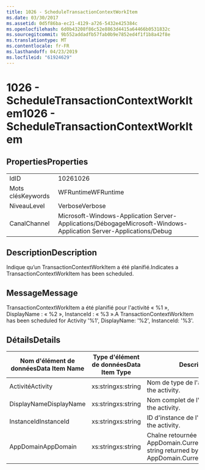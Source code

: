 ```yaml
---
title: 1026 - ScheduleTransactionContextWorkItem
ms.date: 03/30/2017
ms.assetid: 0d5f86ba-ec21-4129-a726-5432e425384c
ms.openlocfilehash: 6d0b43208f86c52e8863d4415a64466b0531832c
ms.sourcegitcommit: 9b552addadfb57fab0b9e7852ed4f1f1b8a42f8e
ms.translationtype: MT
ms.contentlocale: fr-FR
ms.lasthandoff: 04/23/2019
ms.locfileid: "61924629"
---
```

# <a name="1026---scheduletransactioncontextworkitem"></a><span data-ttu-id="9ebdc-102">1026 - ScheduleTransactionContextWorkItem</span><span class="sxs-lookup"><span data-stu-id="9ebdc-102">1026 - ScheduleTransactionContextWorkItem</span></span>
## <a name="properties"></a><span data-ttu-id="9ebdc-103">Properties</span><span class="sxs-lookup"><span data-stu-id="9ebdc-103">Properties</span></span>  
  
|||  
|-|-|  
|<span data-ttu-id="9ebdc-104">Id</span><span class="sxs-lookup"><span data-stu-id="9ebdc-104">ID</span></span>|<span data-ttu-id="9ebdc-105">1026</span><span class="sxs-lookup"><span data-stu-id="9ebdc-105">1026</span></span>|  
|<span data-ttu-id="9ebdc-106">Mots clés</span><span class="sxs-lookup"><span data-stu-id="9ebdc-106">Keywords</span></span>|<span data-ttu-id="9ebdc-107">WFRuntime</span><span class="sxs-lookup"><span data-stu-id="9ebdc-107">WFRuntime</span></span>|  
|<span data-ttu-id="9ebdc-108">Niveau</span><span class="sxs-lookup"><span data-stu-id="9ebdc-108">Level</span></span>|<span data-ttu-id="9ebdc-109">Verbose</span><span class="sxs-lookup"><span data-stu-id="9ebdc-109">Verbose</span></span>|  
|<span data-ttu-id="9ebdc-110">Canal</span><span class="sxs-lookup"><span data-stu-id="9ebdc-110">Channel</span></span>|<span data-ttu-id="9ebdc-111">Microsoft-Windows-Application Server-Applications/Débogage</span><span class="sxs-lookup"><span data-stu-id="9ebdc-111">Microsoft-Windows-Application Server-Applications/Debug</span></span>|  
  
## <a name="description"></a><span data-ttu-id="9ebdc-112">Description</span><span class="sxs-lookup"><span data-stu-id="9ebdc-112">Description</span></span>  
 <span data-ttu-id="9ebdc-113">Indique qu’un TransactionContextWorkItem a été planifié.</span><span class="sxs-lookup"><span data-stu-id="9ebdc-113">Indicates a TransactionContextWorkItem has been scheduled.</span></span>  
  
## <a name="message"></a><span data-ttu-id="9ebdc-114">Message</span><span class="sxs-lookup"><span data-stu-id="9ebdc-114">Message</span></span>  
 <span data-ttu-id="9ebdc-115">TransactionContextWorkItem a été planifié pour l'activité « %1 », DisplayName : « %2 », InstanceId : « %3 ».</span><span class="sxs-lookup"><span data-stu-id="9ebdc-115">A TransactionContextWorkItem has been scheduled for Activity '%1', DisplayName: '%2', InstanceId: '%3'.</span></span>  
  
## <a name="details"></a><span data-ttu-id="9ebdc-116">Détails</span><span class="sxs-lookup"><span data-stu-id="9ebdc-116">Details</span></span>  
  
|<span data-ttu-id="9ebdc-117">Nom d'élément de données</span><span class="sxs-lookup"><span data-stu-id="9ebdc-117">Data Item Name</span></span>|<span data-ttu-id="9ebdc-118">Type d'élément de données</span><span class="sxs-lookup"><span data-stu-id="9ebdc-118">Data Item Type</span></span>|<span data-ttu-id="9ebdc-119">Description</span><span class="sxs-lookup"><span data-stu-id="9ebdc-119">Description</span></span>|  
|--------------------|--------------------|-----------------|  
|<span data-ttu-id="9ebdc-120">Activité</span><span class="sxs-lookup"><span data-stu-id="9ebdc-120">Activity</span></span>|<span data-ttu-id="9ebdc-121">xs:string</span><span class="sxs-lookup"><span data-stu-id="9ebdc-121">xs:string</span></span>|<span data-ttu-id="9ebdc-122">Nom de type de l'activité.</span><span class="sxs-lookup"><span data-stu-id="9ebdc-122">The type name of the activity.</span></span>|  
|<span data-ttu-id="9ebdc-123">DisplayName</span><span class="sxs-lookup"><span data-stu-id="9ebdc-123">DisplayName</span></span>|<span data-ttu-id="9ebdc-124">xs:string</span><span class="sxs-lookup"><span data-stu-id="9ebdc-124">xs:string</span></span>|<span data-ttu-id="9ebdc-125">Nom complet de l'activité.</span><span class="sxs-lookup"><span data-stu-id="9ebdc-125">The display name of the activity.</span></span>|  
|<span data-ttu-id="9ebdc-126">InstanceId</span><span class="sxs-lookup"><span data-stu-id="9ebdc-126">InstanceId</span></span>|<span data-ttu-id="9ebdc-127">xs:string</span><span class="sxs-lookup"><span data-stu-id="9ebdc-127">xs:string</span></span>|<span data-ttu-id="9ebdc-128">ID d'instance de l'activité.</span><span class="sxs-lookup"><span data-stu-id="9ebdc-128">The instance id of the activity.</span></span>|  
|<span data-ttu-id="9ebdc-129">AppDomain</span><span class="sxs-lookup"><span data-stu-id="9ebdc-129">AppDomain</span></span>|<span data-ttu-id="9ebdc-130">xs:string</span><span class="sxs-lookup"><span data-stu-id="9ebdc-130">xs:string</span></span>|<span data-ttu-id="9ebdc-131">Chaîne retournée par AppDomain.CurrentDomain.FriendlyName.</span><span class="sxs-lookup"><span data-stu-id="9ebdc-131">The string returned by AppDomain.CurrentDomain.FriendlyName.</span></span>|

